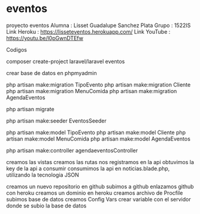 # eventos
proyecto eventos
Alumna : Lisset Guadalupe Sanchez Plata
Grupo : 1522IS
Link Heroku : https://lisseteventos.herokuapp.com/
Link YouTube : https://youtu.be/l0pGwnDTEfw

Codigos

 composer create-project laravel/laravel eventos

 crear base de datos en phpmyadmin

 php artisan make:migration TipoEvento
 php artisan make:migration Cliente
 php artisan make:migration MenuComida
 php artisan make:migration AgendaEventos

 php artisan migrate

 php artisan make:seeder EventosSeeder   

 php artisan make:model TipoEvento
 php artisan make:model Cliente
 php artisan make:model MenuComida
 php artisan make:model AgendaEventos

php artisan make:controller agendaeventosController

creamos las vistas
creamos las rutas
nos registramos en la api
obtuvimos la key de la api a consumir
consumimos la api en noticias.blade.php, utilizando la tecnologia JSON

creamos un nuevo repositorio en github
subimos a github
enlazamos github con heroku
creamos un dominio en heroku
creamos archivo de Procfile
subimos base de datos
creamos Config Vars
crear variable con el servidor donde se subio la base de datos
